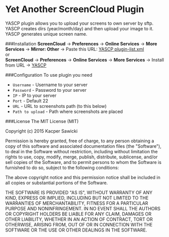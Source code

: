 # Yet Another ScreenCloud Plugin

YASCP plugin allows you to upload your screens to own server by sftp. YASCP creates dirs (year/month/day) and then upload your image to it. YASCP generates unique screen name.

###Installation
**ScreenCloud** -> **Preferences** -> **Online Services** -> **More Services** -> **Mirror: Other** -> Paste this URL: [YASCP plugin-list.xml](https://raw.githubusercontent.com/kacpersaw/yascp/master/plugin-list.xml)  
or  
**ScreenCloud** -> **Preferences** -> **Online Services** -> **More Services** -> Install from URL -> [YASCP](https://github.com/kacpersaw/yascp/archive/master.zip) 

###Configuration
To use plugin you need
* `Username` - Username to your server
* `Password` - Password to your server
* `IP` - IP to your server
* `Port` - Default 22
* `URL` - URL to screenshots path (to this below)
* `Path to upload` - Path where screenshots are placed

###License
The MIT License (MIT)

Copyright (c) 2015 Kacper Sawicki

Permission is hereby granted, free of charge, to any person obtaining a copy
of this software and associated documentation files (the "Software"), to deal
in the Software without restriction, including without limitation the rights
to use, copy, modify, merge, publish, distribute, sublicense, and/or sell
copies of the Software, and to permit persons to whom the Software is
furnished to do so, subject to the following conditions:

The above copyright notice and this permission notice shall be included in all
copies or substantial portions of the Software.

THE SOFTWARE IS PROVIDED "AS IS", WITHOUT WARRANTY OF ANY KIND, EXPRESS OR
IMPLIED, INCLUDING BUT NOT LIMITED TO THE WARRANTIES OF MERCHANTABILITY,
FITNESS FOR A PARTICULAR PURPOSE AND NONINFRINGEMENT. IN NO EVENT SHALL THE
AUTHORS OR COPYRIGHT HOLDERS BE LIABLE FOR ANY CLAIM, DAMAGES OR OTHER
LIABILITY, WHETHER IN AN ACTION OF CONTRACT, TORT OR OTHERWISE, ARISING FROM,
OUT OF OR IN CONNECTION WITH THE SOFTWARE OR THE USE OR OTHER DEALINGS IN THE
SOFTWARE.